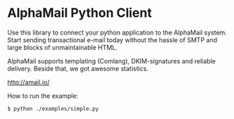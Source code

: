 AlphaMail Python Client
================================
Use this library to connect your python application to the AlphaMail system. 
Start sending transactional e-mail today without the hassle of SMTP and large blocks of unmaintainable HTML.

AlphaMail supports templating (Comlang), DKIM-signatures and reliable delivery. Beside that, we got awesome statistics.

http://amail.io/


How to run the example:

	$ python ./examples/simple.py